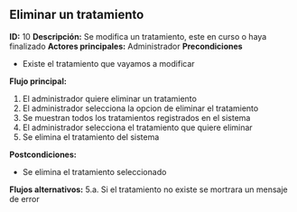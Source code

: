 ## Eliminar un tratamiento
**ID:** 10 **Descripción:** Se modifica un tratamiento, este en curso o haya finalizado
**Actores principales:** Administrador
**Precondiciones**
  * Existe el tratamiento que vayamos a modificar

**Flujo principal:**
  1. El administrador quiere eliminar un tratamiento
  2. El administrador selecciona la opcion de eliminar el tratamiento
  3. Se muestran todos los tratamientos registrados en el sistema
  4. El administrador selecciona el tratamiento que quiere eliminar
  5. Se elimina el tratamiento del sistema

**Postcondiciones:**
  * Se elimina el tratamiento seleccionado

**Flujos alternativos:**
5.a. Si el tratamiento no existe se mortrara un mensaje de error

